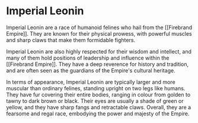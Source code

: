 # Imperial Leonin

Imperial Leonin are a race of humanoid felines who hail from the [[Firebrand Empire]]. They are known for their physical prowess, with powerful muscles and sharp claws that make them formidable fighters.

Imperial Leonin are also highly respected for their wisdom and intellect, and many of them hold positions of leadership and influence within the [[Firebrand Empire]]. They have a deep reverence for history and tradition, and are often seen as the guardians of the Empire's cultural heritage.

In terms of appearance, Imperial Leonin are typically larger and more muscular than ordinary felines, standing upright on two legs like humans. They have fur covering their entire bodies, ranging in colour from golden to tawny to dark brown or black. Their eyes are usually a shade of green or yellow, and they have sharp fangs and retractable claws. Overall, they are a fearsome and regal race, embodying the power and majesty of the Empire.